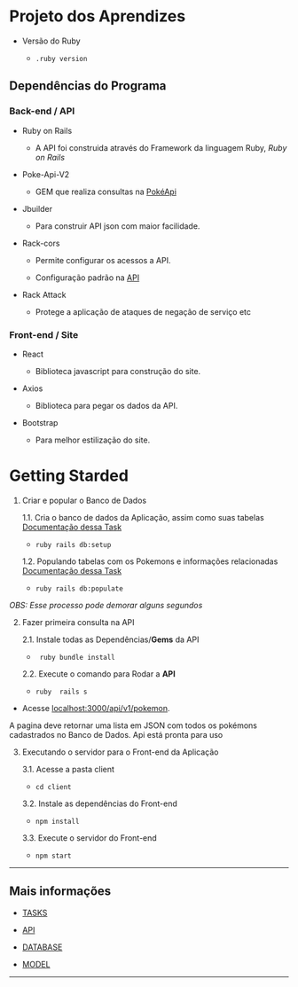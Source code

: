 
# Projeto dos Aprendizes
  

* Versão do Ruby

    -  ``` .ruby version ```  


## Dependências do Programa

### Back-end / API

* Ruby on Rails

	- A API foi construida através do Framework da linguagem Ruby, _Ruby on Rails_

* Poke-Api-V2

	- GEM que realiza consultas na [PokéApi](https://github.com/rdavid1099/poke-api-v2)

* Jbuilder

	- Para construir API json com maior facilidade.

* Rack-cors
    
	- Permite configurar os acessos a API.
        
	- Configuração padrão na [API](https://bitbucket.org/JoaoGabrielOliveira/projetoaprendizes/src/master/docs/api.md)
  
* Rack Attack

	- Protege a aplicação de ataques de negação de serviço etc

### Front-end / Site

* React

	- Biblioteca javascript para construção do site.

* Axios

	- Biblioteca para pegar os dados da API.

* Bootstrap

	- Para melhor estilização do site.

# Getting Starded

1. Criar e popular o Banco de Dados

  
    1.1. Cria o banco de dados da Aplicação, assim como suas tabelas [Documentação dessa Task](https://bitbucket.org/JoaoGabrielOliveira/projetoaprendizes/src/master/docs/tasks.md#markdown-header-setup)

    -  ``` ruby rails db:setup ```

    1.2. Populando tabelas com os Pokemons e informações relacionadas [Documentação dessa Task](https://bitbucket.org/JoaoGabrielOliveira/projetoaprendizes/src/master/docs/tasks.md#markdown-header-populate)

    - ``` ruby rails db:populate ```

_OBS: Esse processo pode demorar alguns segundos_

  

2. Fazer primeira consulta na API

    2.1. Instale todas as Dependências/**Gems** da API 

    - ``` ruby bundle install```

    2.2. Execute o comando para Rodar a **API**
    
    -  ``` ruby  rails s ```

- Acesse [localhost:3000/api/v1/pokemon](localhost:3000/api/v1/pokemon).

A pagina deve retornar uma lista em JSON com todos os pokémons cadastrados no Banco de Dados.
Api está pronta para uso



3. Executando o servidor para o Front-end da Aplicação

    3.1. Acesse a pasta client

    - ```cd client ```

    3.2. Instale as dependências do Front-end

    - ```npm install ```

    3.3. Execute o servidor do Front-end

    - ```npm start ```

---


## Mais informações

* [TASKS](https://bitbucket.org/JoaoGabrielOliveira/projetoaprendizes/src/master/docs/tasks.md)

* [API](https://bitbucket.org/JoaoGabrielOliveira/projetoaprendizes/src/master/docs/api.md)

* [DATABASE](https://bitbucket.org/JoaoGabrielOliveira/projetoaprendizes/src/master/docs/db/database.md)

* [MODEL](https://bitbucket.org/JoaoGabrielOliveira/projetoaprendizes/src/master/docs/db/model.md)


---